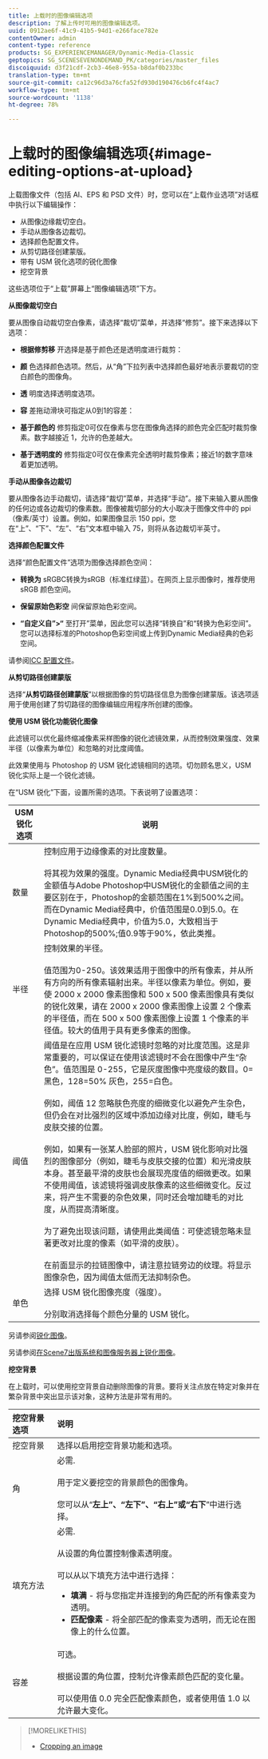 ```yaml
---
title: 上载时的图像编辑选项
description: 了解上传时可用的图像编辑选项。
uuid: 0912ae6f-41c9-41b5-94d1-e266face782e
contentOwner: admin
content-type: reference
products: SG_EXPERIENCEMANAGER/Dynamic-Media-Classic
geptopics: SG_SCENESEVENONDEMAND_PK/categories/master_files
discoiquuid: d3f21cdf-2cb3-46e8-955a-b8daf0b233bc
translation-type: tm+mt
source-git-commit: ca12c96d3a76cfa52fd930d190476cb6fc4f4ac7
workflow-type: tm+mt
source-wordcount: '1138'
ht-degree: 78%

---
```



# 上载时的图像编辑选项{#image-editing-options-at-upload}

上载图像文件（包括 AI、EPS 和 PSD 文件）时，您可以在“上载作业选项”对话框中执行以下编辑操作：

* 从图像边缘裁切空白。
* 手动从图像各边裁切。
* 选择颜色配置文件。
* 从剪切路径创建蒙版。
* 带有 USM 锐化选项的锐化图像
* 挖空背景

这些选项位于“上载”屏幕上“图像编辑选项”下方。

**从图像裁切空白**

要从图像自动裁切空白像素，请选择“裁切”菜单，并选择“修剪”。接下来选择以下选项：

* **根据修剪移**
开选择是基于颜色还是透明度进行裁剪：

* **颜**
色选择颜色选项。然后，从“角”下拉列表中选择颜色最好地表示要裁切的空白颜色的图像角。

* **透**
明度选择透明度选项。

* **容**
差拖动滑块可指定从0到1的容差：

* **基于颜色的**
修剪指定0可仅在像素与您在图像角选择的颜色完全匹配时裁剪像素。数字越接近 1，允许的色差越大。

* **基于透明度的**
修剪指定0可仅在像素完全透明时裁剪像素；接近1的数字意味着更加透明。

**手动从图像各边裁切**

要从图像各边手动裁切，请选择“裁切”菜单，并选择“手动”。接下来输入要从图像的任何边或各边裁切的像素数。图像被裁切部分的大小取决于图像文件中的 ppi（像素/英寸）设置。例如，如果图像显示 150 ppi，您在“上”、“下”、“左”、“右”文本框中输入 75，则将从各边裁切半英寸。

**选择颜色配置文件**

选择“颜色配置文件”选项为图像选择颜色空间：

* **转换为**
sRGBC转换为sRGB（标准红绿蓝）。在网页上显示图像时，推荐使用 sRGB 颜色空间。

* **保留原始色彩空**
间保留原始色彩空间。

* **“自定义自”>“**
至打开”菜单，因此您可以选择“转换自”和“转换为色彩空间”。您可以选择标准的Photoshop色彩空间或上传到Dynamic Media经典的色彩空间。

请参阅[ICC 配置文件](icc-profiles.md#icc_profiles)。

**从剪切路径创建蒙版**

选择“**从剪切路径创建蒙版**”以根据图像的剪切路径信息为图像创建蒙版。该选项适用于使用创建了剪切路径的图像编辑应用程序所创建的图像。

**使用 USM 锐化功能锐化图像**

此滤镜可以优化最终缩减像素采样图像的锐化滤镜效果，从而控制效果强度、效果半径（以像素为单位）和忽略的对比度阈值。

此效果使用与 Photoshop 的 USM 锐化滤镜相同的选项。切勿顾名思义，USM 锐化实际上是一个锐化滤镜。

在“USM 锐化”下面，设置所需的选项。下表说明了设置选项：

| USM 锐化选项 | 说明 |
|--- |--- |
| 数量 | 控制应用于边缘像素的对比度数量。<br><br>将其视为效果的强度。Dynamic Media经典中USM锐化的金额值与Adobe Photoshop中USM锐化的金额值之间的主要区别在于，Photoshop的金额范围在1%到500%之间。 而在Dynamic Media经典中，价值范围是0.0到5.0。在Dynamic Media经典中，价值为5.0，大致相当于Photoshop的500%;值0.9等于90%，依此类推。 |
| 半径 | 控制效果的半径。<br><br>值范围为0-250。该效果适用于图像中的所有像素，并从所有方向的所有像素辐射出来。半径以像素为单位。例如，要使 2000 x 2000 像素图像和 500 x 500 像素图像具有类似的锐化效果，请在 2000 x 2000 像素图像上设置 2 个像素的半径值，而在 500 x 500 像素图像上设置 1 个像素的半径值。较大的值用于具有更多像素的图像。 |
| 阈值 | 阈值是在应用 USM 锐化滤镜时忽略的对比度范围。这是非常重要的，可以保证在使用该滤镜时不会在图像中产生“杂色”。值范围是 0-255，它是灰度图像中亮度级的数目。0=黑色，128=50% 灰色，255=白色。<br><br>例如，阈值 12 忽略肤色亮度的细微变化以避免产生杂色，但仍会在对比强烈的区域中添加边缘对比度，例如，睫毛与皮肤交接的位置。<br><br>例如，如果有一张某人脸部的照片，USM 锐化影响对比强烈的图像部分（例如，睫毛与皮肤交接的位置）和光滑皮肤本身。甚至最平滑的皮肤也会展现亮度值的细微更改。如果不使用阈值，该滤镜将强调皮肤像素的这些细微变化。反过来，将产生不需要的杂色效果，同时还会增加睫毛的对比度，从而提高清晰度。<br><br>为了避免出现该问题，请使用此类阈值：可使滤镜忽略未显著更改对比度的像素（如平滑的皮肤）。<br><br>在前面显示的拉链图像中，请注意拉链旁边的纹理。将显示图像杂色，因为阈值太低而无法抑制杂色。 |
| 单色 | 选择 USM 锐化图像亮度（强度）。<br><br>分别取消选择每个颜色分量的 USM 锐化。 |

另请参阅[锐化图像](sharpening-image.md#sharpening_an_image)。

另请参阅[在Scene7出版系统和图像服务器上锐化图像](/help/assets/s7_sharpening_images.pdf)。

**挖空背景**

在上载时，可以使用挖空背景自动删除图像的背景。要将关注点放在特定对象并在繁杂背景中突出显示该对象，这种方法是非常有用的。

| 挖空背景选项 | 说明 |
|:--- |:--- |
| 挖空背景 | 选择以启用挖空背景功能和选项。 |
| 角 | 必需.<br><br>用于定义要挖空的背景颜色的图像角。<br><br>您可以从“<b>左上”、“左下”、“右上”或“右下</b>”中进行选择。 |
| 填充方法 | 必需. <br><br>从设置的角位置控制像素透明度。<br><br>可以从以下填充方法中进行选择： <ul><li><b>填满</b> - 将与您指定并连接到的角匹配的所有像素变为透明。</li><li><b>匹配像素</b> - 将全部匹配的像素变为透明，而无论在图像上的什么位置。</li></ul> |
| 容差 | 可选。<br><br>根据设置的角位置，控制允许像素颜色匹配的变化量。<br><br>可以使用值 0.0 完全匹配像素颜色，或者使用值 1.0 以允许最大变化。 |

>[!MORELIKETHIS]
>
>* [Cropping an image](cropping-image.md#cropping_an_image)

